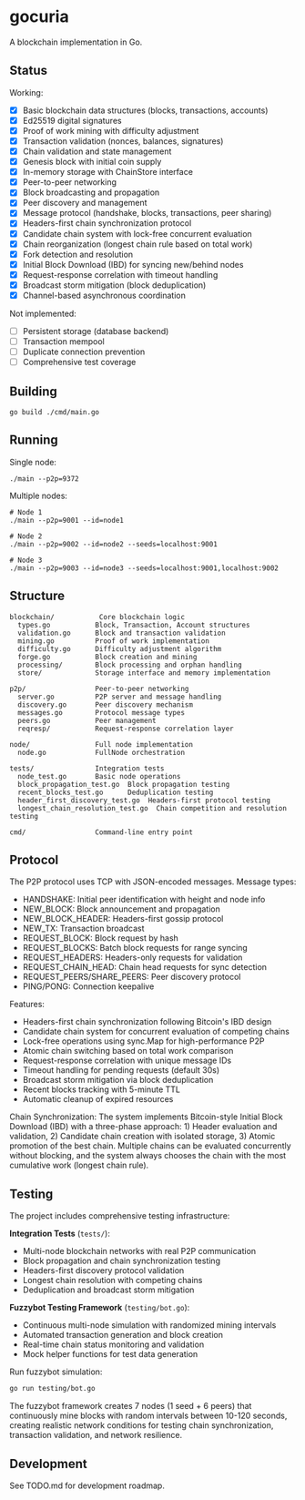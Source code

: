 # gocuria

A blockchain implementation in Go.

## Status

Working:
- [x] Basic blockchain data structures (blocks, transactions, accounts)
- [x] Ed25519 digital signatures
- [x] Proof of work mining with difficulty adjustment
- [x] Transaction validation (nonces, balances, signatures)
- [x] Chain validation and state management
- [x] Genesis block with initial coin supply
- [x] In-memory storage with ChainStore interface
- [x] Peer-to-peer networking
- [x] Block broadcasting and propagation
- [x] Peer discovery and management
- [x] Message protocol (handshake, blocks, transactions, peer sharing)
- [x] Headers-first chain synchronization protocol
- [x] Candidate chain system with lock-free concurrent evaluation
- [x] Chain reorganization (longest chain rule based on total work)
- [x] Fork detection and resolution
- [x] Initial Block Download (IBD) for syncing new/behind nodes
- [x] Request-response correlation with timeout handling
- [x] Broadcast storm mitigation (block deduplication)
- [x] Channel-based asynchronous coordination

Not implemented:
- [ ] Persistent storage (database backend)
- [ ] Transaction mempool
- [ ] Duplicate connection prevention
- [ ] Comprehensive test coverage

## Building

```
go build ./cmd/main.go
```

## Running

Single node:
```
./main --p2p=9372
```

Multiple nodes:
```
# Node 1
./main --p2p=9001 --id=node1

# Node 2
./main --p2p=9002 --id=node2 --seeds=localhost:9001

# Node 3
./main --p2p=9003 --id=node3 --seeds=localhost:9001,localhost:9002
```

## Structure

```
blockchain/           Core blockchain logic
  types.go           Block, Transaction, Account structures
  validation.go      Block and transaction validation
  mining.go          Proof of work implementation
  difficulty.go      Difficulty adjustment algorithm
  forge.go           Block creation and mining
  processing/        Block processing and orphan handling
  store/             Storage interface and memory implementation

p2p/                 Peer-to-peer networking
  server.go          P2P server and message handling
  discovery.go       Peer discovery mechanism
  messages.go        Protocol message types
  peers.go           Peer management
  reqresp/           Request-response correlation layer

node/                Full node implementation
  node.go            FullNode orchestration

tests/               Integration tests
  node_test.go       Basic node operations
  block_propagation_test.go  Block propagation testing
  recent_blocks_test.go      Deduplication testing
  header_first_discovery_test.go  Headers-first protocol testing
  longest_chain_resolution_test.go  Chain competition and resolution testing

cmd/                 Command-line entry point
```

## Protocol

The P2P protocol uses TCP with JSON-encoded messages. Message types:

- HANDSHAKE: Initial peer identification with height and node info
- NEW_BLOCK: Block announcement and propagation
- NEW_BLOCK_HEADER: Headers-first gossip protocol
- NEW_TX: Transaction broadcast
- REQUEST_BLOCK: Block request by hash
- REQUEST_BLOCKS: Batch block requests for range syncing
- REQUEST_HEADERS: Headers-only requests for validation
- REQUEST_CHAIN_HEAD: Chain head requests for sync detection
- REQUEST_PEERS/SHARE_PEERS: Peer discovery protocol
- PING/PONG: Connection keepalive

Features:
- Headers-first chain synchronization following Bitcoin's IBD design
- Candidate chain system for concurrent evaluation of competing chains
- Lock-free operations using sync.Map for high-performance P2P
- Atomic chain switching based on total work comparison
- Request-response correlation with unique message IDs
- Timeout handling for pending requests (default 30s)
- Broadcast storm mitigation via block deduplication
- Recent blocks tracking with 5-minute TTL
- Automatic cleanup of expired resources

Chain Synchronization:
The system implements Bitcoin-style Initial Block Download (IBD) with a three-phase
approach: 1) Header evaluation and validation, 2) Candidate chain creation with
isolated storage, 3) Atomic promotion of the best chain. Multiple chains can be
evaluated concurrently without blocking, and the system always chooses the chain
with the most cumulative work (longest chain rule).

## Testing

The project includes comprehensive testing infrastructure:

**Integration Tests** (`tests/`):
- Multi-node blockchain networks with real P2P communication
- Block propagation and chain synchronization testing
- Headers-first discovery protocol validation
- Longest chain resolution with competing chains
- Deduplication and broadcast storm mitigation

**Fuzzybot Testing Framework** (`testing/bot.go`):
- Continuous multi-node simulation with randomized mining intervals
- Automated transaction generation and block creation
- Real-time chain status monitoring and validation
- Mock helper functions for test data generation

Run fuzzybot simulation:
```bash
go run testing/bot.go
```

The fuzzybot framework creates 7 nodes (1 seed + 6 peers) that continuously mine blocks with random intervals between 10-120 seconds, creating realistic network conditions for testing chain synchronization, transaction validation, and network resilience.

## Development

See TODO.md for development roadmap.